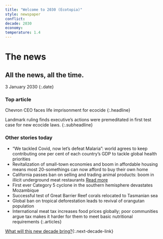 ```yaml
---
title: "Welcome to 2030 (Ecotopia)"
style: newspaper
conflict: 
decade: 2030
economy: 
temperature: 1.4
---
```


# The news

## All the news, all the time.

3 January 2030
{:.date}

### Top article

Chevron CEO faces life imprisonment for ecocide
{:.headline}

Landmark ruling finds executive’s actions were premeditated in first test case for new ecocide laws.
{:.subheadline}

### Other stories today

- “We tackled Covid, now let’s defeat Malaria”: world agrees to keep contributing one per cent of each country’s GDP to tackle global health priorities
- Revitalization of small-town economies and boom in affordable housing means most 20-somethings can now afford to buy their own home
- California passes ban on selling and trading animal products: boom in illicit underground meat restaurants [Read more](story_meat-raid.html)
- First ever Category 5 cyclone in the southern hemisphere devastates Mozambique
- Successful test of Great Barrier Reef corals relocated to Tasmanian sea
- Global ban on tropical deforestation leads to revival of orangutan population
- International meat tax increases food prices globally; poor communities argue tax makes it harder for them to meet basic nutritional requirements
{:.articles}

[What will this new decade bring?](chapter_easier-climate-conference.html){:.next-decade-link}
